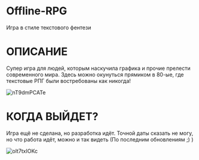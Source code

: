 # Offline-RPG
Игра в стиле текстового фентези
# ОПИСАНИЕ
Супер игра для людей, которым наскучила графика и прочие прелести современного мира. Здесь можно окунуться прямиком в 80-ые, где текстовые РПГ были востребованы как никогда!

![nT9dmPCATe](https://user-images.githubusercontent.com/86229920/174169047-5027b5f8-d630-47c5-a99e-796662fd7706.png)


# КОГДА ВЫЙДЕТ?
Игра ещё не сделана, но разработка идёт. Точной даты сказать не могу, но что работа идёт, можно и так видеть (По последним обновлениям ;) )

![olt7txIOKc](https://user-images.githubusercontent.com/86229920/174169079-58af967e-0bdd-4cfc-a119-eacde2b9d569.png)
